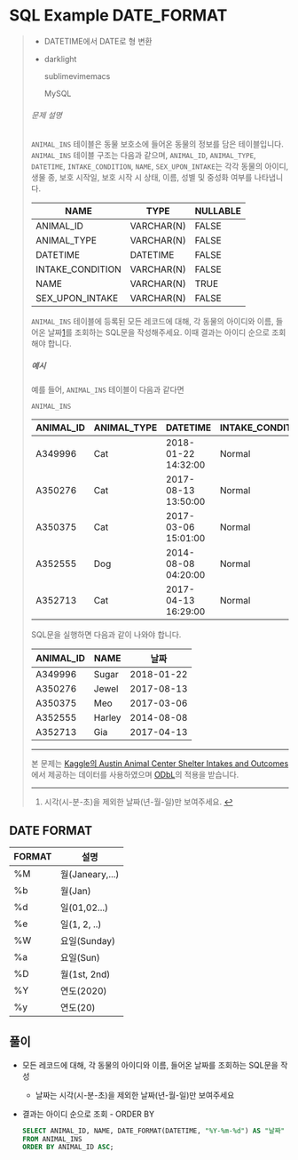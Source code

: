 # SQL Example DATE_FORMAT

> - DATETIME에서 DATE로 형 변환
>
> - darklight
>
>   sublimevimemacs
>
>   MySQL 
>
> ###### 문제 설명
>
> `ANIMAL_INS` 테이블은 동물 보호소에 들어온 동물의 정보를 담은 테이블입니다. `ANIMAL_INS` 테이블 구조는 다음과 같으며, `ANIMAL_ID`, `ANIMAL_TYPE`, `DATETIME`, `INTAKE_CONDITION`, `NAME`, `SEX_UPON_INTAKE`는 각각 동물의 아이디, 생물 종, 보호 시작일, 보호 시작 시 상태, 이름, 성별 및 중성화 여부를 나타냅니다.
>
> | NAME             | TYPE       | NULLABLE |
> | ---------------- | ---------- | -------- |
> | ANIMAL_ID        | VARCHAR(N) | FALSE    |
> | ANIMAL_TYPE      | VARCHAR(N) | FALSE    |
> | DATETIME         | DATETIME   | FALSE    |
> | INTAKE_CONDITION | VARCHAR(N) | FALSE    |
> | NAME             | VARCHAR(N) | TRUE     |
> | SEX_UPON_INTAKE  | VARCHAR(N) | FALSE    |
>
> `ANIMAL_INS` 테이블에 등록된 모든 레코드에 대해, 각 동물의 아이디와 이름, 들어온 날짜[1](https://programmers.co.kr/learn/courses/30/lessons/59414#fn1)를 조회하는 SQL문을 작성해주세요. 이때 결과는 아이디 순으로 조회해야 합니다.
>
> ##### 예시
>
> 예를 들어, `ANIMAL_INS` 테이블이 다음과 같다면
>
> ```
> ANIMAL_INS
> ```
>
> | ANIMAL_ID | ANIMAL_TYPE | DATETIME            | INTAKE_CONDITION | NAME   | SEX_UPON_INTAKE |
> | --------- | ----------- | ------------------- | ---------------- | ------ | --------------- |
> | A349996   | Cat         | 2018-01-22 14:32:00 | Normal           | Sugar  | Neutered Male   |
> | A350276   | Cat         | 2017-08-13 13:50:00 | Normal           | Jewel  | Spayed Female   |
> | A350375   | Cat         | 2017-03-06 15:01:00 | Normal           | Meo    | Neutered Male   |
> | A352555   | Dog         | 2014-08-08 04:20:00 | Normal           | Harley | Spayed Female   |
> | A352713   | Cat         | 2017-04-13 16:29:00 | Normal           | Gia    | Spayed Female   |
>
> SQL문을 실행하면 다음과 같이 나와야 합니다.
>
> | ANIMAL_ID | NAME   | 날짜       |
> | --------- | ------ | ---------- |
> | A349996   | Sugar  | 2018-01-22 |
> | A350276   | Jewel  | 2017-08-13 |
> | A350375   | Meo    | 2017-03-06 |
> | A352555   | Harley | 2014-08-08 |
> | A352713   | Gia    | 2017-04-13 |
>
> ------
>
> 본 문제는 [Kaggle의 Austin Animal Center Shelter Intakes and Outcomes](https://www.kaggle.com/aaronschlegel/austin-animal-center-shelter-intakes-and-outcomes)에서 제공하는 데이터를 사용하였으며 [ODbL](https://opendatacommons.org/licenses/odbl/1.0/)의 적용을 받습니다.
>
> ------
>
> 1. 시각(시-분-초)을 제외한 날짜(년-월-일)만 보여주세요. [↩](https://programmers.co.kr/learn/courses/30/lessons/59414#fnref1)

## DATE FORMAT

| FORMAT | 설명            |
| ------ | --------------- |
| %M     | 월(Janeary,...) |
| %b     | 월(Jan)         |
| %d     | 일(01,02...)    |
| %e     | 일(1, 2, ..)    |
| %W     | 요일(Sunday)    |
| %a     | 요일(Sun)       |
| %D     | 월(1st, 2nd)    |
| %Y     | 연도(2020)      |
| %y     | 연도(20)        |



## 풀이

- 모든 레코드에 대해, 각 동물의 아이디와 이름, 들어온 날짜를 조회하는 SQL문을 작성 

  - 날짜는 시각(시-분-초)을 제외한 날짜(년-월-일)만 보여주세요

- 결과는 아이디 순으로 조회 - ORDER BY

  ```sql
  SELECT ANIMAL_ID, NAME, DATE_FORMAT(DATETIME, "%Y-%m-%d") AS "날짜"
  FROM ANIMAL_INS
  ORDER BY ANIMAL_ID ASC;
  ```

  